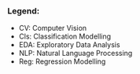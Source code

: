 ### Legend:
- CV: Computer Vision
- Cls: Classification Modelling
- EDA: Exploratory Data Analysis
- NLP: Natural Language Processing
- Reg: Regression Modelling
